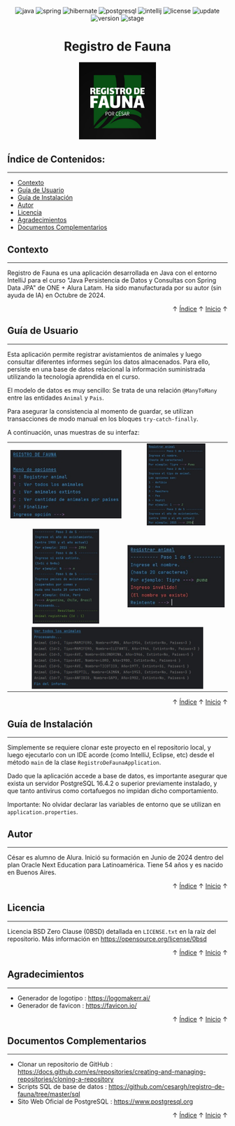 <a id="readme-inicio"></a>

<div align="center">

![java](https://img.shields.io/badge/Java-17.0.12-red)
![spring](https://img.shields.io/badge/Spring-3.3.4-red)
![hibernate](https://img.shields.io/badge/Hibernate-6.6.1-red)
![postgresql](https://img.shields.io/badge/PostgreSQL-16.4.2-red)
![intellij](https://img.shields.io/badge/IntelliJ-CE%202024.2.2-red)
![license](https://img.shields.io/badge/License-0BSD-brightgreen)
![update](https://img.shields.io/badge/Update-29%2FOct%2F2024-blue)
![version](https://img.shields.io/badge/Version-1.0.1-blue)
![stage](https://img.shields.io/badge/Stage-Release-blue)

</div>

<h1 align="center">Registro de Fauna</h1>
<div align="center"><img alt="Registro de Fauna" src="assets/logotipo.png" style="width:35%;height:35%;" /></div> 


<a id="readme-indice"></a>
## Índice de Contenidos:
---
- [Contexto](#contexto)
- [Guía de Usuario](#guía-de-usuario)
- [Guía de Instalación](#guía-de-instalación)
- [Autor](#autor)
- [Licencia](#licencia)
- [Agradecimientos](#agradecimientos)
- [Documentos Complementarios](#documentos-complementarios)


## Contexto
---
Registro de Fauna es una aplicación desarrollada en Java con el entorno IntelliJ para el curso &quot;Java Persistencia de Datos y Consultas con Spring Data JPA&quot; de ONE + Alura Latam. Ha sido manufacturada por su autor (sin ayuda de IA) en Octubre de 2024.

<div align="right">&#8593; <a href="#readme-indice">Índice</a> &#8593; <a href="#readme-inicio">Inicio</a> &#8593;</div>

## Guía de Usuario
---
Esta aplicación permite registrar avistamientos de animales y luego consultar diferentes informes según los datos almacenados. Para ello, persiste en una base de datos relacional la información suministrada utilizando la tecnología aprendida en el curso.

El modelo de datos es muy sencillo: Se trata de una relación <code>@ManyToMany</code> entre las entidades <code>Animal</code> y <code>Pais</code>.

Para asegurar la consistencia al momento de guardar, se utilizan transacciones de modo manual en los bloques <code>try-catch-finally</code>.

A continuación, unas muestras de su interfaz:

<table align="center" style="border:0">
<tr>
<td align="center"><img src="assets/screenshot1.jpg" /></td>
<td align="center"><img src="assets/screenshot2.jpg" style="width:60%;height:60%;" /></td>
</tr>
<tr>
<td align="center"><img src="assets/screenshot3.jpg" style="width:60%;height:60%;" /></td>
<td align="center"><img src="assets/screenshot4.jpg" /></td>
</tr>
<tr>
<td align="center" colspan="2"><img src="assets/screenshot5.jpg" style="width:80%;height:80%;" /></td>
</tr>
</table>

<div align="right">&#8593; <a href="#readme-indice">Índice</a> &#8593; <a href="#readme-inicio">Inicio</a> &#8593;</div>

## Guía de Instalación
---
Simplemente se requiere clonar este proyecto en el repositorio local, y luego ejecutarlo con un IDE acorde (como IntelliJ, Eclipse, etc) desde el método <code>main</code> de la clase <code>RegistroDeFaunaApplication</code>.

Dado que la aplicación accede a base de datos, es importante asegurar que exista un servidor PostgreSQL 16.4.2 o superior previamente instalado, y que tanto antivirus como cortafuegos no impidan dicho comportamiento.

Importante: No olvidar declarar las variables de entorno que se utilizan en <code>application.properties</code>.

## Autor
---
César es alumno de Alura. Inició su formación en Junio de 2024 dentro del plan Oracle Next Education para Latinoamérica. Tiene 54 años y es nacido en Buenos Aires.

<div align="right">&#8593; <a href="#readme-indice">Índice</a> &#8593; <a href="#readme-inicio">Inicio</a> &#8593;</div>

## Licencia 
---
Licencia BSD Zero Clause (0BSD) detallada en <code>LICENSE.txt</code> en la raíz del repositorio. Más información en https://opensource.org/license/0bsd

<div align="right">&#8593; <a href="#readme-indice">Índice</a> &#8593; <a href="#readme-inicio">Inicio</a> &#8593;</div>

## Agradecimientos 
---
* Generador de logotipo : https://logomakerr.ai/
* Generador de favicon : https://favicon.io/

<div align="right">&#8593; <a href="#readme-indice">Índice</a> &#8593; <a href="#readme-inicio">Inicio</a> &#8593;</div>

## Documentos Complementarios
---
* Clonar un repositorio de GitHub : https://docs.github.com/es/repositories/creating-and-managing-repositories/cloning-a-repository
* Scripts SQL de base de datos :  https://github.com/cesargh/registro-de-fauna/tree/master/sql
* Sito Web Oficial de PostgreSQL : https://www.postgresql.org

<div align="right">&#8593; <a href="#readme-indice">Índice</a> &#8593; <a href="#readme-inicio">Inicio</a> &#8593;</div>
